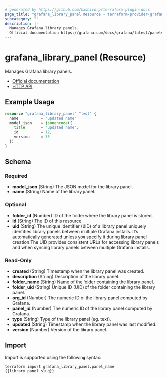 ```yaml
---
# generated by https://github.com/hashicorp/terraform-plugin-docs
page_title: "grafana_library_panel Resource - terraform-provider-grafana"
subcategory: ""
description: |-
  Manages Grafana library panels.
  Official documentation https://grafana.com/docs/grafana/latest/panels/panel-library/HTTP API https://grafana.com/docs/grafana/latest/http_api/library_element/
---
```


# grafana_library_panel (Resource)

Manages Grafana library panels.

* [Official documentation](https://grafana.com/docs/grafana/latest/panels/panel-library/)
* [HTTP API](https://grafana.com/docs/grafana/latest/http_api/library_element/)

## Example Usage

```terraform
resource "grafana_library_panel" "test" {
  name          = "updated name"
  model_json    = jsonencode({
    title       = "updated name",
    id          = 12,
    version     = 35
  })
}
```

<!-- schema generated by tfplugindocs -->
## Schema

### Required

- **model_json** (String) The JSON model for the library panel.
- **name** (String) Name of the library panel.

### Optional

- **folder_id** (Number) ID of the folder where the library panel is stored.
- **id** (String) The ID of this resource.
- **uid** (String) The unique identifier (UID) of a library panel uniquely identifies library panels between multiple Grafana installs. It’s automatically generated unless you specify it during library panel creation.The UID provides consistent URLs for accessing library panels and when syncing library panels between multiple Grafana installs.

### Read-Only

- **created** (String) Timestamp when the library panel was created.
- **description** (String) Description of the library panel.
- **folder_name** (String) Name of the folder containing the library panel.
- **folder_uid** (String) Unique ID (UID) of the folder containing the library panel.
- **org_id** (Number) The numeric ID of the library panel computed by Grafana.
- **panel_id** (Number) The numeric ID of the library panel computed by Grafana.
- **type** (String) Type of the library panel (eg. text).
- **updated** (String) Timestamp when the library panel was last modified.
- **version** (Number) Version of the library panel.

## Import

Import is supported using the following syntax:

```shell
terraform import grafana_library_panel.panel_name {{library_panel_slug}}
```
